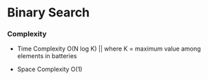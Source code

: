 # Binary Search

### Complexity

- Time Complexity O(N log K) || where K = maximum value among elements in batteries

- Space Complexity O(1)
